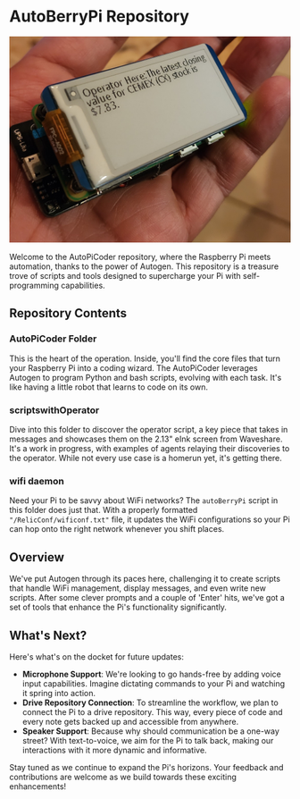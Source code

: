 # AutoBerryPi Repository
![My Example Image](raspberry1.jpg "Give me the stock value for CEMEX")

Welcome to the AutoPiCoder repository, where the Raspberry Pi meets automation, thanks to the power of Autogen. This repository is a treasure trove of scripts and tools designed to supercharge your Pi with self-programming capabilities.

## Repository Contents

### AutoPiCoder Folder
This is the heart of the operation. Inside, you'll find the core files that turn your Raspberry Pi into a coding wizard. The AutoPiCoder leverages Autogen to program Python and bash scripts, evolving with each task. It's like having a little robot that learns to code on its own.

### scriptswithOperator
Dive into this folder to discover the operator script, a key piece that takes in messages and showcases them on the 2.13" eInk screen from Waveshare. It's a work in progress, with examples of agents relaying their discoveries to the operator. While not every use case is a homerun yet, it's getting there.

### wifi daemon
Need your Pi to be savvy about WiFi networks? The `autoBerryPi` script in this folder does just that. With a properly formatted `"/RelicConf/wificonf.txt"` file, it updates the WiFi configurations so your Pi can hop onto the right network whenever you shift places.

## Overview

We've put Autogen through its paces here, challenging it to create scripts that handle WiFi management, display messages, and even write new scripts. After some clever prompts and a couple of 'Enter' hits, we've got a set of tools that enhance the Pi's functionality significantly. 

## What's Next?

Here's what's on the docket for future updates:

- **Microphone Support**: We're looking to go hands-free by adding voice input capabilities. Imagine dictating commands to your Pi and watching it spring into action.
- **Drive Repository Connection**: To streamline the workflow, we plan to connect the Pi to a drive repository. This way, every piece of code and every note gets backed up and accessible from anywhere.
- **Speaker Support**: Because why should communication be a one-way street? With text-to-voice, we aim for the Pi to talk back, making our interactions with it more dynamic and informative.

Stay tuned as we continue to expand the Pi's horizons. Your feedback and contributions are welcome as we build towards these exciting enhancements!

